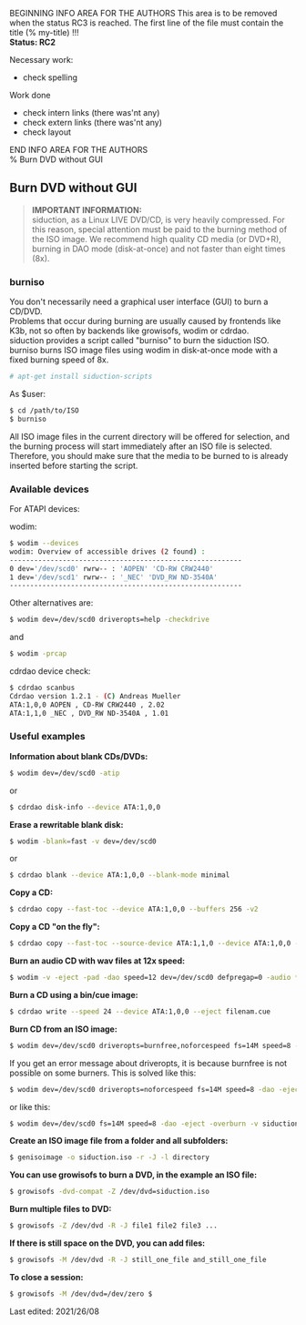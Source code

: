 BEGINNING   INFO AREA FOR THE AUTHORS
This area is to be removed when the status RC3 is reached. The first line of the file must contain the title (% my-title) !!!  
**Status: RC2**

Necessary work:

+ check spelling  

Work done

+ check intern links (there was'nt any)  
+ check extern links (there was'nt any)  
+ check layout  

END   INFO AREA FOR THE AUTHORS  
% Burn DVD without GUI

## Burn DVD without GUI

> **IMPORTANT INFORMATION:**  
> siduction, as a Linux LIVE DVD/CD, is very heavily compressed. For this reason, special attention must be paid to the burning method of the ISO image. We recommend high quality CD media (or DVD+R), burning in DAO mode (disk-at-once) and not faster than eight times (8x).


### burniso

You don't necessarily need a graphical user interface (GUI) to burn a CD/DVD.  
Problems that occur during burning are usually caused by frontends like K3b, not so often by backends like growisofs, wodim or cdrdao.  
siduction provides a script called "burniso" to burn the siduction ISO.  
burniso burns ISO image files using wodim in disk-at-once mode with a fixed burning speed of 8x.

~~~sh
# apt-get install siduction-scripts
~~~

As $user:

~~~sh
$ cd /path/to/ISO
$ burniso
~~~

All ISO image files in the current directory will be offered for selection, and the burning process will start immediately after an ISO file is selected. Therefore, you should make sure that the media to be burned to is already inserted before starting the script.  

### Available devices

For ATAPI devices:

wodim:

~~~sh
$ wodim --devices
wodim: Overview of accessible drives (2 found) :
---------------------------------------------------------
0 dev='/dev/scd0' rwrw-- : 'AOPEN' 'CD-RW CRW2440'
1 dev='/dev/scd1' rwrw-- : '_NEC' 'DVD_RW ND-3540A'
---------------------------------------------------------
~~~

Other alternatives are:

~~~sh
$ wodim dev=/dev/scd0 driveropts=help -checkdrive
~~~

and

~~~sh
$ wodim -prcap
~~~

cdrdao device check:

~~~sh
$ cdrdao scanbus
Cdrdao version 1.2.1 - (C) Andreas Mueller
ATA:1,0,0 AOPEN , CD-RW CRW2440 , 2.02
ATA:1,1,0 _NEC , DVD_RW ND-3540A , 1.01
~~~

### Useful examples

**Information about blank CDs/DVDs:**

~~~sh
$ wodim dev=/dev/scd0 -atip
~~~

or

~~~sh
$ cdrdao disk-info --device ATA:1,0,0
~~~

**Erase a rewritable blank disk:**

~~~sh
$ wodim -blank=fast -v dev=/dev/scd0
~~~

or

~~~sh
$ cdrdao blank --device ATA:1,0,0 --blank-mode minimal
~~~

**Copy a CD:**

~~~sh
$ cdrdao copy --fast-toc --device ATA:1,0,0 --buffers 256 -v2
~~~

**Copy a CD "on the fly":**

~~~sh
$ cdrdao copy --fast-toc --source-device ATA:1,1,0 --device ATA:1,0,0 --on-the-fly --buffers 256 --eject -v2
~~~

**Burn an audio CD with wav files at 12x speed:**

~~~sh
$ wodim -v -eject -pad -dao speed=12 dev=/dev/scd0 defpregap=0 -audio *.wav
~~~

**Burn a CD using a bin/cue image:**

~~~sh
$ cdrdao write --speed 24 --device ATA:1,0,0 --eject filenam.cue
~~~

**Burn CD from an ISO image:**

~~~sh
$ wodim dev=/dev/scd0 driveropts=burnfree,noforcespeed fs=14M speed=8 -dao -eject -overburn -v siduction.iso
~~~

If you get an error message about driveropts, it is because burnfree is not possible on some burners. This is solved like this:

~~~sh
$ wodim dev=/dev/scd0 driveropts=noforcespeed fs=14M speed=8 -dao -eject -overburn -v siduction.iso
~~~

or like this:

~~~sh
$ wodim dev=/dev/scd0 fs=14M speed=8 -dao -eject -overburn -v siduction.iso
~~~

**Create an ISO image file from a folder and all subfolders:**

~~~sh
$ genisoimage -o siduction.iso -r -J -l directory
~~~

**You can use growisofs to burn a DVD, in the example an ISO file:**

~~~sh
$ growisofs -dvd-compat -Z /dev/dvd=siduction.iso
~~~

**Burn multiple files to DVD:**

~~~sh
$ growisofs -Z /dev/dvd -R -J file1 file2 file3 ...
~~~

**If there is still space on the DVD, you can add files:**

~~~sh
$ growisofs -M /dev/dvd -R -J still_one_file and_still_one_file
~~~

**To close a session:**

~~~sh
$ growisofs -M /dev/dvd=/dev/zero $
~~~~

<div id="rev">Last edited: 2021/26/08</div>

